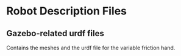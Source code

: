 # Robot Description Files

## Gazebo-related urdf files

Contains the meshes and the urdf file for the variable friction hand.
